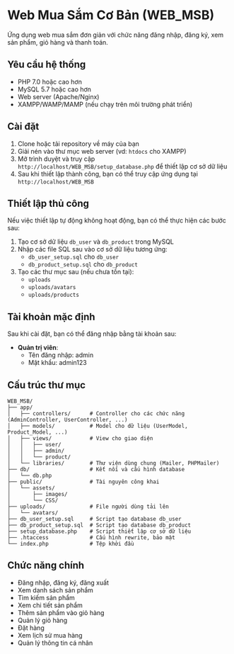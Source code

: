 # Web Mua Sắm Cơ Bản (WEB_MSB)

Ứng dụng web mua sắm đơn giản với chức năng đăng nhập, đăng ký, xem sản phẩm, giỏ hàng và thanh toán.

## Yêu cầu hệ thống

- PHP 7.0 hoặc cao hơn
- MySQL 5.7 hoặc cao hơn
- Web server (Apache/Nginx)
- XAMPP/WAMP/MAMP (nếu chạy trên môi trường phát triển)

## Cài đặt

1. Clone hoặc tải repository về máy của bạn
2. Giải nén vào thư mục web server (vd: `htdocs` cho XAMPP)
3. Mở trình duyệt và truy cập `http://localhost/WEB_MSB/setup_database.php` để thiết lập cơ sở dữ liệu
4. Sau khi thiết lập thành công, bạn có thể truy cập ứng dụng tại `http://localhost/WEB_MSB`

## Thiết lập thủ công

Nếu việc thiết lập tự động không hoạt động, bạn có thể thực hiện các bước sau:

1. Tạo cơ sở dữ liệu `db_user` và `db_product` trong MySQL
2. Nhập các file SQL sau vào cơ sở dữ liệu tương ứng:
   - `db_user_setup.sql` cho `db_user`
   - `db_product_setup.sql` cho `db_product`
3. Tạo các thư mục sau (nếu chưa tồn tại):
   - `uploads`
   - `uploads/avatars`
   - `uploads/products`

## Tài khoản mặc định

Sau khi cài đặt, bạn có thể đăng nhập bằng tài khoản sau:

- **Quản trị viên**:
  - Tên đăng nhập: admin
  - Mật khẩu: admin123

## Cấu trúc thư mục

```
WEB_MSB/
├── app/
│   ├── controllers/      # Controller cho các chức năng (AdminController, UserController, ...)
│   ├── models/           # Model cho dữ liệu (UserModel, Product_Model, ...)
│   ├── views/            # View cho giao diện
│   │   ├── user/
│   │   ├── admin/
│   │   └── product/
│   └── libraries/        # Thư viện dùng chung (Mailer, PHPMailer)
├── db/                   # Kết nối và cấu hình database
│   └── db.php
├── public/               # Tài nguyên công khai
│   └── assets/
│       ├── images/
│       └── CSS/
├── uploads/              # File người dùng tải lên
│   └── avatars/
├── db_user_setup.sql     # Script tạo database db_user
├── db_product_setup.sql  # Script tạo database db_product
├── setup_database.php    # Script thiết lập cơ sở dữ liệu
├── .htaccess             # Cấu hình rewrite, bảo mật
└── index.php             # Tệp khởi đầu
```

## Chức năng chính

- Đăng nhập, đăng ký, đăng xuất
- Xem danh sách sản phẩm
- Tìm kiếm sản phẩm
- Xem chi tiết sản phẩm
- Thêm sản phẩm vào giỏ hàng
- Quản lý giỏ hàng
- Đặt hàng
- Xem lịch sử mua hàng
- Quản lý thông tin cá nhân 